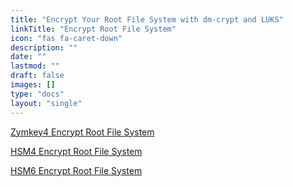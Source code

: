 ```yaml
---
title: "Encrypt Your Root File System with dm-crypt and LUKS"
linkTitle: "Encrypt Root File System"
icon: "fas fa-caret-down"
description: ""
date: ""
lastmod: ""
draft: false
images: []
type: "docs"
layout: "single"
---
```


<p><a href="https://docs.zymbit.com/how-to/encrypt-rfs/zymkey4">Zymkey4 Encrypt Root File System</a></p>
<p><a href="https://docs.zymbit.com/how-to/encrypt-rfs/hsm4">HSM4 Encrypt Root File System</a></p>
<p><a href="https://docs.zymbit.com/how-to/encrypt-rfs/hsm6">HSM6 Encrypt Root File System</a></p>
